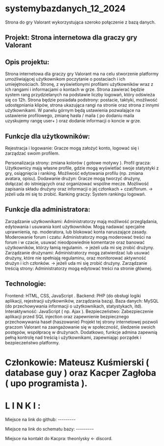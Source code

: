 # systemybazdanych_12_2024
Strona do gry Valorant wykorzystująca szeroko połączenie z bazą danych. 

## Projekt: Strona internetowa dla graczy gry Valorant

## Opis projektu: 
Strona internetowa dla graczy gry Valorant ma na celu stworzenie platformy umożliwiającej użytkownikom poczytanie o postaciach i ich umiejętnościach. Stronę, z wyświetlonymi profilami użytkowników wraz z ich rangami i informacjami o kontach w grze. Strona zawierać będzie system rang przydzielanych na podstawie liczby logowań, który odświeża się co 12h. Strona będzie posiadała podstrony: postacie, taktyki, możliwość udostępniania klipów, strona ukazująca rangi na stronie oraz strona z innymi użytkownikami. W panelu górnym będą ustawienia pozwalające na ustawienie profilowego, zmianę hasła / maila ( po dodaniu maila uzyskujemy rangę user+ ) oraz dodanie informacji o koncie w grze. 

## Funkcje dla użytkowników:
Rejestracja i logowanie: Gracze mogą założyć konto, logować się i zarządzać swoim profilem.

Personalizacja strony: zmiana kolorów ( gotowe motywy ).
Profil gracza: Użytkownicy mają własne profile, gdzie mogą wyświetlać swoje statystyki z gry, osiągnięcia i ranking. Możliwość edytowania profilu (np. zmiana avatara, opisu).
Dodawanie drużyn: Gracze mogą tworzyć drużyny, dołączać do istniejących oraz organizować wspólne mecze. Możliwość zapisania składu drużyny oraz informacji o jej członkach + czat/forum. -> jeżeli uda mi się to zrobić.
Ranking graczy: System rankingu logowań.

## Funkcje dla administratora:

Zarządzanie użytkownikami: Administratorzy mają możliwość przeglądania, edytowania i usuwania kont użytkowników. Mogą nadawać specjalne uprawnienia, np. moderatora, lub blokować konta naruszające zasady.
Moderowanie forum i czatu: Administratorzy mogą moderować treści na forum i w czacie, usuwać nieodpowiednie komentarze oraz banować użytkowników, którzy łamią regulamin. -> jeżeli uda mi się zrobić drużyny.
Zarządzanie drużynami: Administratorzy mogą zatwierdzać lub usuwać drużyny, które nie spełniają regulaminu, oraz monitorować aktywność drużyn i ich członków. -> jeżeli uda mi się zrobić drużyny.
Zarządzanie treścią strony: Administratorzy mogą edytować treści na stronie głównej.
## Technologie:
Frontend: HTML, CSS, JavaScript .
Backend: PHP (do obsługi logiki aplikacji, rejestracji użytkowników, zarządzania bazą).
Baza danych: MySQL (do przechowywania informacji o użytkownikach, statystykach, itd).
Interaktywność: JavaScript ( np. Ajax ).
Bezpieczeństwo: Zabezpieczenie aplikacji przed SQL injection oraz zapewnienie bezpiecznego przechowywania haseł (haszowanie)
Projekt tej strony internetowej pozwoli graczom Valorant na zaangażowanie się w społeczność, śledzenie swoich postępów, współpracę w drużynach. Dodatkowo, funkcje admina zapewnią pełną kontrolę nad treścią i użytkownikami, zapewniając porządek i bezpieczeństwo platformy.

# Członkowie: Mateusz Kuśmierski ( database guy ) oraz Kacper Zagłoba ( upo programista ).
# L I N K I : 
Miejsce na link do github: ---------

Miejsce na link do schematu bazy: ---------

Miejsce na kontakt do Kacpra: theonlysky <- discord.
